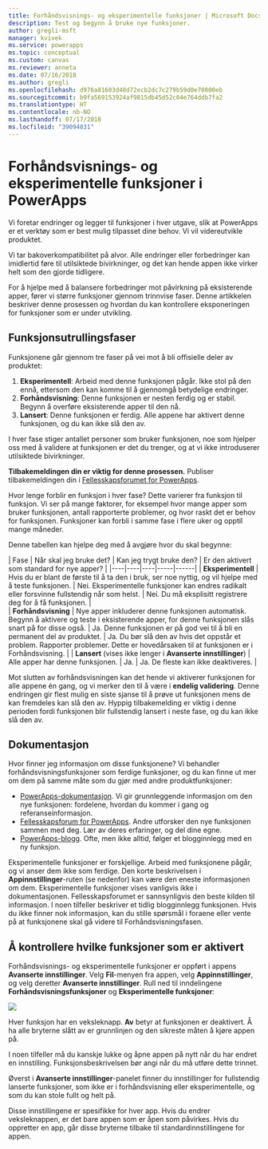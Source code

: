 ```yaml
---
title: Forhåndsvisnings- og eksperimentelle funksjoner | Microsoft Docs
description: Test og begynn å bruke nye funksjoner.
author: gregli-msft
manager: kvivek
ms.service: powerapps
ms.topic: conceptual
ms.custom: canvas
ms.reviewer: anneta
ms.date: 07/16/2018
ms.author: gregli
ms.openlocfilehash: d976a81603d48d72ecb2dc7c279b59d0e70800eb
ms.sourcegitcommit: b9fa569153924af9815db45d52c04e764ddb7fa2
ms.translationtype: HT
ms.contentlocale: nb-NO
ms.lasthandoff: 07/17/2018
ms.locfileid: "39094831"
---
```

# <a name="understand-experimental-and-preview-features-in-powerapps"></a>Forhåndsvisnings- og eksperimentelle funksjoner i PowerApps

Vi foretar endringer og legger til funksjoner i hver utgave, slik at PowerApps er et verktøy som er best mulig tilpasset dine behov. Vi vil videreutvikle produktet.  

Vi tar bakoverkompatibilitet på alvor. Alle endringer eller forbedringer kan imidlertid føre til utilsiktede bivirkninger, og det kan hende appen ikke virker helt som den gjorde tidligere.

For å hjelpe med å balansere forbedringer mot påvirkning på eksisterende apper, fører vi større funksjoner gjennom trinnvise faser. Denne artikkelen beskriver denne prosessen og hvordan du kan kontrollere eksponeringen for funksjoner som er under utvikling.

## <a name="feature-roll-out-stages"></a>Funksjonsutrullingsfaser

Funksjonene går gjennom tre faser på vei mot å bli offisielle deler av produktet:

1. **Eksperimentell**: Arbeid med denne funksjonen pågår. Ikke stol på den ennå, ettersom den kan komme til å gjennomgå betydelige endringer.
1. **Forhåndsvisning**: Denne funksjonen er nesten ferdig og er stabil. Begynn å overføre eksisterende apper til den nå.
1. **Lansert**: Denne funksjonen er ferdig. Alle appene har aktivert denne funksjonen, og du kan ikke slå den av.

I hver fase stiger antallet personer som bruker funksjonen, noe som hjelper oss med å validere at funksjonen er det du trenger, og at vi ikke introduserer utilsiktede bivirkninger.

**Tilbakemeldingen din er viktig for denne prosessen.**  Publiser tilbakemeldingen din i [Fellesskapsforumet for PowerApps](https://powerusers.microsoft.com/t5/PowerApps-Community/ct-p/PowerApps1).

Hvor lenge forblir en funksjon i hver fase? Dette varierer fra funksjon til funksjon. Vi ser på mange faktorer, for eksempel hvor mange apper som bruker funksjonen, antall rapporterte problemer, og hvor raskt det er behov for funksjonen. Funksjoner kan forbli i samme fase i flere uker og opptil mange måneder.

Denne tabellen kan hjelpe deg med å avgjøre hvor du skal begynne: 

| Fase | Når skal jeg bruke det? | Kan jeg trygt bruke den? | Er den aktivert som standard for nye apper? | 
|----|----|----|-----|------|
| **Eksperimentell** | Hvis du er blant de første til å ta den i bruk, ser noe nyttig, og vil hjelpe med å teste funksjonen. | Nei.  Eksperimentelle funksjoner kan endres radikalt eller forsvinne fullstendig når som helst. | Nei. Du må eksplisitt registrere deg for å få funksjonen.  |  
| **Forhåndsvisning** | Nye apper inkluderer denne funksjonen automatisk.  Begynn å aktivere og teste i eksisterende apper, for denne funksjonen slås snart på for disse også. | Ja. Denne funksjonen er på god vei til å bli en permanent del av produktet.  | Ja. Du bør slå den av hvis det oppstår et problem.  Rapporter problemer. Dette er hovedårsaken til at funksjonen er i Forhåndsvisning. | 
| **Lansert** (vises ikke lenger i **Avanserte innstillinger**) | Alle apper har denne funksjonen. | Ja. | Ja.  De fleste kan ikke deaktiveres.  |  

Mot slutten av forhåndsvisningen kan det hende vi aktiverer funksjonen for alle appene én gang, og vi merker den til å være i **endelig validering**.  Denne endringen gir flest mulig en siste sjanse til å prøve ut funksjonen mens de kan fremdeles kan slå den av. Hyppig tilbakemelding er viktig i denne perioden fordi funksjonen blir fullstendig lansert i neste fase, og du kan ikke slå den av.  

## <a name="documentation"></a>Dokumentasjon

Hvor finner jeg informasjon om disse funksjonene?  Vi behandler forhåndsvisningsfunksjoner som ferdige funksjoner, og du kan finne ut mer om dem på samme måte som du gjør med andre produktfunksjoner: 
- [PowerApps-dokumentasjon](https://docs.microsoft.com/en-us/powerapps/maker/canvas-apps/getting-started). Vi gir grunnleggende informasjon om den nye funksjonen: fordelene, hvordan du kommer i gang og referanseinformasjon.
- [Fellesskapsforum for PowerApps](https://powerusers.microsoft.com/t5/PowerApps-Community/ct-p/PowerApps1).  Andre utforsker den nye funksjonen sammen med deg. Lær av deres erfaringer, og del dine egne.
- [PowerApps-blogg](https://powerapps.microsoft.com/en-us/blog/).  Ofte, men ikke alltid, følger et blogginnlegg med en ny funksjon.

Eksperimentelle funksjoner er forskjellige.  Arbeid med funksjonene pågår, og vi anser dem ikke som ferdige. Den korte beskrivelsen i **Appinnstillinger**-ruten (se nedenfor) kan være den eneste informasjonen om dem. Eksperimentelle funksjoner vises vanligvis ikke i dokumentasjonen. Fellesskapsforumet er sannsynligvis den beste kilden til informasjon.  I noen tilfeller beskriver et tidlig blogginnlegg funksjonen.  Hvis du ikke finner nok informasjon, kan du stille spørsmål i foraene eller vente på at funksjonene skal gå videre til Forhåndsvisningsfasen.

## <a name="controlling-which-features-are-enabled"></a>Å kontrollere hvilke funksjoner som er aktivert

Forhåndsvisnings- og eksperimentelle funksjoner er oppført i appens **Avanserte innstillinger**.  Velg **Fil**-menyen fra appen, velg **Appinnstillinger**, og velg deretter **Avanserte innstillinger**. Rull ned til inndelingene **Forhåndsvisningsfunksjoner** og **Eksperimentelle funksjoner**:

![](media/working-with-experimental/advanced-settings.png)

Hver funksjon har en veksleknapp.  **Av** betyr at funksjonen er deaktivert.  Å ha alle bryterne slått av er grunnlinjen og den sikreste måten å kjøre appen på.

I noen tilfeller må du kanskje lukke og åpne appen på nytt når du har endret en innstilling.  Funksjonsbeskrivelsen bør angi når du må utføre dette trinnet.

Øverst i **Avanserte innstillinger**-panelet finner du innstillinger for fullstendig lanserte funksjoner, som ikke er i forhåndsvisning eller eksperimentelle, og som du kan stole fullt og helt på. 

Disse innstillingene er spesifikke for hver app. Hvis du endrer veksleknappen, er det bare appen som er åpen som påvirkes. Hvis du oppretter en app, går disse bryterne tilbake til standardinnstillingene for appen.
